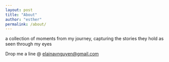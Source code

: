 ```yaml
---
layout: post
title: "About"
author: "esther"
permalink: /about/
---
```



a collection of moments from my journey, capturing the stories they hold as seen through my eyes


Drop me a line @ elainavnguyen@gmail.com